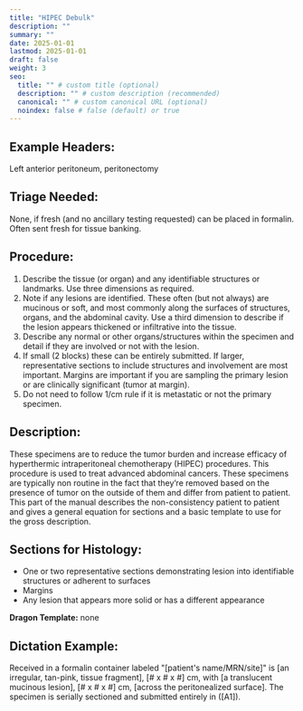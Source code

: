 ```yaml
---
title: "HIPEC Debulk"
description: ""
summary: ""
date: 2025-01-01
lastmod: 2025-01-01
draft: false
weight: 3
seo:
  title: "" # custom title (optional)
  description: "" # custom description (recommended)
  canonical: "" # custom canonical URL (optional)
  noindex: false # false (default) or true
---
```

## Example Headers:
Left anterior peritoneum, peritonectomy

## Triage Needed:
None, if fresh (and no ancillary testing requested) can be placed in formalin. Often sent fresh for tissue banking.

## Procedure: 
1. Describe the tissue (or organ) and any identifiable structures or landmarks. Use three dimensions as required.
2. Note if any lesions are identified. These often (but not always) are mucinous or soft, and most commonly along the surfaces of structures, organs, and the abdominal cavity. Use a third dimension to describe if the lesion appears thickened or infiltrative into the tissue. 
3. Describe any normal or other organs/structures within the specimen and detail if they are involved or not with the lesion. 
4. If small (2 blocks) these can be entirely submitted. If larger, representative sections to include structures and involvement are most important. Margins are important if you are sampling the primary lesion or are clinically significant (tumor at margin). 
5. Do not need to follow 1/cm rule if it is metastatic or not the primary specimen. 

## Description:
These specimens are to reduce the tumor burden and increase efficacy of hyperthermic intraperitoneal chemotherapy (HIPEC) procedures. This procedure is used to treat advanced abdominal cancers. These specimens are typically non routine in the fact that they’re removed based on the presence of tumor on the outside of them and differ from patient to patient. This part of the manual describes the non-consistency patient to patient and gives a general equation for sections and a basic template to use for the gross description. 

## Sections for Histology: 
- One or two representative sections demonstrating lesion into identifiable structures or adherent to surfaces
- Margins
- Any lesion that appears more solid or has a different appearance

**Dragon Template:** none 

## Dictation Example: 
Received in a formalin container labeled "[patient's name/MRN/site]" is [an irregular, tan-pink, tissue fragment], [# x # x #] cm, with [a translucent mucinous lesion], [# x # x #] cm, [across the peritonealized surface]. The specimen is serially sectioned and submitted entirely in ([A1]).
